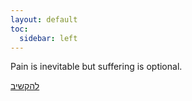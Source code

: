 ```yaml
---
layout: default
toc:
  sidebar: left
---
```


Pain is inevitable but suffering is optional.

[להקשיב](https://www.maariv.co.il/journalists/Article-1099615)